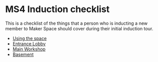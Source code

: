 # MS4 Induction checklist

This is a checklist of the things that a person who is inducting a new member to Maker Space should cover during their initial induction tour.

- [Using the space](./using_the_space/)
- [Entrance Lobby](./entrance_lobby/)
- [Main Workshop](./workshop/)
- [Basement](./basement/)